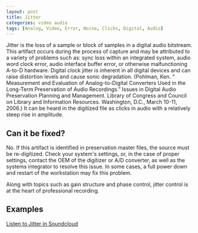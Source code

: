 ```yaml
---
layout: post
title: Jitter
categories: video audio
tags: [Analog, Video, Error, Noise, Clicks, Digital, Audio]
---
```


Jitter is the loss of a sample or block of samples in a digital audio bitstream. This artifact occurs during the process of capture and may be attributed to a variety of problems such as: sync loss within an integrated system, audio word clock error, audio interface buffer error, or otherwise malfunctioning A-to-D hardware. Digital clock jitter is inherent in all digital devices and can raise distortion levels and cause sonic degradation. (Pohlman, Ken. “ Measurement and Evaluation of Analog-to-Digital Converters Used in the Long-Term Preservation of Audio Recordings.” Issues in Digital Audio Preservation Planning and Management. Library of Congress and Council on Library and Information Resources. Washington, D.C., March 10-11, 2006.) It can be heard in the digitized file as clicks in audio with a relatively steep rise in amplitude.

## Can it be fixed?

No. If this artifact is identified in preservation master files, the source must be re-digitized. Check your system's settings, or, in the case of proper settings, contact the OEM of the digitizer or A/D converter, as well as the systems integrator to resolve this issue. In some cases, a full power down and restart of the workstation may fix this problem.

Along with topics such as gain structure and phase control, jitter control is at the heart of professional recording.

## Examples

[Listen to Jitter in Soundcloud](https://soundcloud.com/av_artifact_atlas/jitter)

